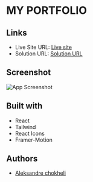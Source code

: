 # MY PORTFOLIO

## Links

- Live Site URL: [Live site](https://portfolio-cyko.vercel.app/)
- Solution URL: [Solution URL](https://github.com/aleksandrre/Portfolio)

## Screenshot

![App Screenshot](https://github.com/aleksandrre/Portfolio/assets/108459639/2926487c-7b91-43fb-a553-b59c17f8bf9e)

## Built with

- React
- Tailwind
- React Icons
- Framer-Motion

## Authors

- [Aleksandre chokheli](https://github.com/aleksandrre)
